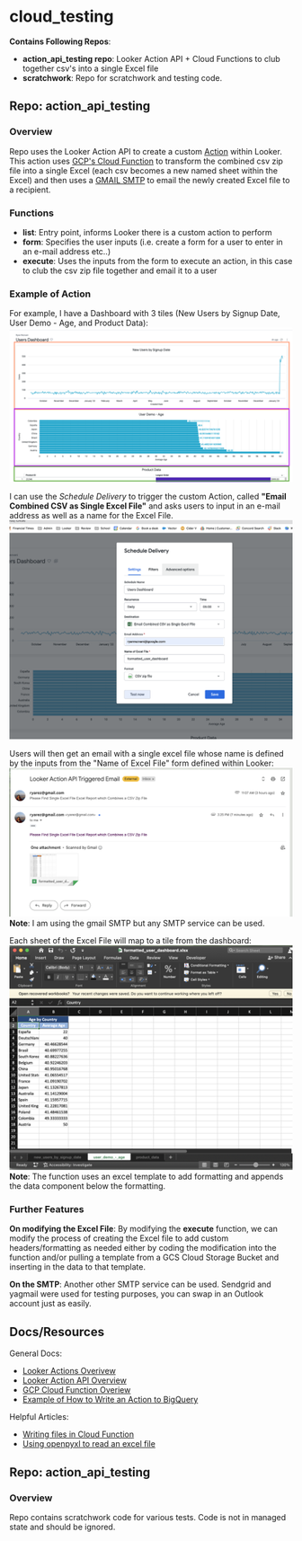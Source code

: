 # cloud_testing
**Contains Following Repos**:
- **action_api_testing repo**: Looker Action API + Cloud Functions to club together csv's into a single Excel file
- **scratchwork**: Repo for scratchwork and testing code.

## **Repo: action_api_testing**
### Overview
Repo uses the Looker Action API to create a custom [Action](https://developers.looker.com/actions/overview/) within Looker. This action uses [GCP's Cloud Function](https://cloud.google.com/functions) to transform the combined csv zip file into a single Excel (each csv becomes a new named sheet within the Excel) and then uses a [GMAIL SMTP](https://pypi.org/project/yagmail/) to email the newly created  Excel file to a recipient. 

### Functions
  - **list**: Entry point, informs Looker there is a custom action to perform
  - **form**: Specifies the user inputs (i.e. create a form for a user to enter in an e-mail address etc..)
  - **execute**: Uses the inputs from the form to execute an action, in this case to club the csv zip file together and email it to a user

### Example of Action
For example, I have a Dashboard with 3 tiles (New Users by Signup Date, User Demo - Age, and Product Data):
![Sample Dashboard](/action_api_testing/action_screenshots/action_example_3.png)

I can use the *Schedule Delivery* to trigger the custom Action, called **"Email Combined CSV as Single Excel File"** and asks users to input in an e-mail address as well as a name for the Excel File. 
![Schedule Action](/action_api_testing/action_screenshots/action_example_1.png)

Users will then get an email with a single excel file whose name is defined by the inputs from the "Name of Excel File" form defined within Looker:
![Sample Email](/action_api_testing/action_screenshots/action_example_2.png)
**Note**: I am using the gmail SMTP but any SMTP service can be used. 

Each sheet of the Excel File will map to a tile from the dashboard: 
![Downloaded Excel File](/action_api_testing/action_screenshots/action_example_4.png)
**Note**: The function uses an excel template to add formatting and appends the data component below the formatting.

### Further Features
**On modifying the Excel File**: 
By modifying the **execute** function, we can modify the process of creating the Excel file to add custom headers/formatting as needed either by coding the modification into the function and/or pulling a template from a GCS Cloud Storage Bucket and inserting in the data to that template.  

**On the SMTP**: 
Another other SMTP service can be used. Sendgrid and yagmail were used for testing purposes, you can swap in an Outlook account just as easily. 

## Docs/Resources
General Docs:
- [Looker Actions Overivew](https://developers.looker.com/actions/overview/)
- [Looker Action API Overview](https://github.com/looker-open-source/actions/blob/master/docs/action_api.md#actions-list-endpoint)
- [GCP Cloud Function Overiew](https://cloud.google.com/functions)
- [Example of How to Write an Action to BigQuery](https://community.looker.com/looker-api-77/write-the-result-of-a-looker-query-to-bigquery-with-cloud-functions-workaround-for-system-activity-etl-28680)

Helpful Articles:
- [Writing files in Cloud Function](https://medium.com/@hpoleselo/writing-files-within-a-cloud-function-tmp-to-the-rescue-a47a6b482758)
- [Using openpyxl to read an excel file](https://stackoverflow.com/questions/69684388/django-open-excel-xlsx-with-openpyxl-from-google-cloud-storage)


## Repo: action_api_testing

### Overview
Repo contains scratchwork code for various tests. Code is not in managed state and should be ignored.